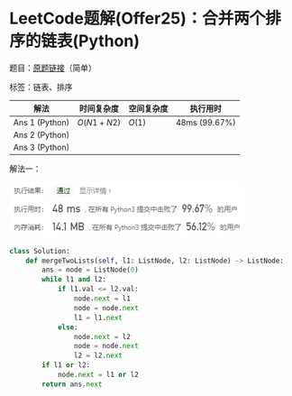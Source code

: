 # LeetCode题解(Offer25)：合并两个排序的链表(Python)

题目：[原题链接](https://leetcode-cn.com/problems/he-bing-liang-ge-pai-xu-de-lian-biao-lcof/)（简单）

标签：链表、排序

| 解法           | 时间复杂度 | 空间复杂度 | 执行用时      |
| -------------- | ---------- | ---------- | ------------- |
| Ans 1 (Python) | $O(N1+N2)$ | $O(1)$     | 48ms (99.67%) |
| Ans 2 (Python) |            |            |               |
| Ans 3 (Python) |            |            |               |

解法一：

![LeetCode题解(Offer25)：截图](LeetCode题解(Offer25)：截图.png)

```python
class Solution:
    def mergeTwoLists(self, l1: ListNode, l2: ListNode) -> ListNode:
        ans = node = ListNode(0)
        while l1 and l2:
            if l1.val <= l2.val:
                node.next = l1
                node = node.next
                l1 = l1.next
            else:
                node.next = l2
                node = node.next
                l2 = l2.next
        if l1 or l2:
            node.next = l1 or l2
        return ans.next
```



